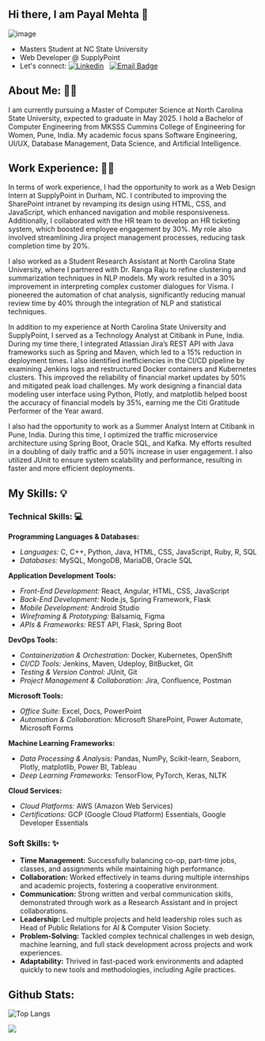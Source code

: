 ## Hi there, I am Payal Mehta 👋

<!--
**m-payal/m-payal** is a ✨ _special_ ✨ repository because its `README.md` (this file) appears on your GitHub profile.

Here are some ideas to get you started:

- 🔭 I’m currently working on ...
- 🌱 I’m currently learning ...
- 👯 I’m looking to collaborate on ...
- 🤔 I’m looking for help with ...
- 💬 Ask me about ...
- 📫 How to reach me: ...
- 😄 Pronouns: ...
- ⚡ Fun fact: ...
-->
![image](https://github.com/user-attachments/assets/2cb818c3-502f-4e53-8f03-56e22d27e071)



- Masters Student at NC State University
- Web Developer @ SupplyPoint
- Let's connect:
[![Linkedin](https://img.shields.io/badge/LinkedIn-0077B5?style=for-the-badge&logo=linkedin&logoColor=white)](https://www.linkedin.com/in/payal-mehta18/)
&nbsp;
[![Email Badge](https://img.shields.io/badge/Gmail-D14836?style=for-the-badge&logo=gmail&logoColor=white)](mehta.payal2000@gmail.com)

## About Me: 🙋‍♀️

I am currently pursuing a Master of Computer Science at North Carolina State University, expected to graduate in May 2025. I hold a Bachelor of Computer Engineering from MKSSS Cummins College of Engineering for Women, Pune, India. My academic focus spans Software Engineering, UI/UX, Database Management, Data Science, and Artificial Intelligence.


## Work Experience: 👩‍💻

In terms of work experience, I had the opportunity to work as a Web Design Intern at SupplyPoint in Durham, NC. I contributed to improving the SharePoint intranet by revamping its design using HTML, CSS, and JavaScript, which enhanced navigation and mobile responsiveness. Additionally, I collaborated with the HR team to develop an HR ticketing system, which boosted employee engagement by 30%. My role also involved streamlining Jira project management processes, reducing task completion time by 20%.

I also worked as a Student Research Assistant at North Carolina State University, where I partnered with Dr. Ranga Raju to refine clustering and summarization techniques in NLP models. My work resulted in a 30% improvement in interpreting complex customer dialogues for Visma. I pioneered the automation of chat analysis, significantly reducing manual review time by 40% through the integration of NLP and statistical techniques.

In addition to my experience at North Carolina State University and SupplyPoint, I served as a Technology Analyst at Citibank in Pune, India. During my time there, I integrated Atlassian Jira’s REST API with Java frameworks such as Spring and Maven, which led to a 15% reduction in deployment times. I also identified inefficiencies in the CI/CD pipeline by examining Jenkins logs and restructured Docker containers and Kubernetes clusters. This improved the reliability of financial market updates by 50% and mitigated peak load challenges. My work designing a financial data modeling user interface using Python, Plotly, and matplotlib helped boost the accuracy of financial models by 35%, earning me the Citi Gratitude Performer of the Year award.

I also had the opportunity to work as a Summer Analyst Intern at Citibank in Pune, India. During this time, I optimized the traffic microservice architecture using Spring Boot, Oracle SQL, and Kafka. My efforts resulted in a doubling of daily traffic and a 50% increase in user engagement. I also utilized JUnit to ensure system scalability and performance, resulting in faster and more efficient deployments.

## My Skills: 💡

### Technical Skills: 💻

**Programming Languages & Databases:**
- _Languages:_ C, C++, Python, Java, HTML, CSS, JavaScript, Ruby, R, SQL
- _Databases:_ MySQL, MongoDB, MariaDB, Oracle SQL

**Application Development Tools:**
- _Front-End Development:_ React, Angular, HTML, CSS, JavaScript
- _Back-End Development:_ Node.js, Spring Framework, Flask
- _Mobile Development:_ Android Studio
- _Wireframing & Prototyping:_ Balsamiq, Figma
- _APIs & Frameworks:_ REST API, Flask, Spring Boot

**DevOps Tools:**
- _Containerization & Orchestration:_ Docker, Kubernetes, OpenShift
- _CI/CD Tools:_ Jenkins, Maven, Udeploy, BitBucket, Git
- _Testing & Version Control:_ JUnit, Git
- _Project Management & Collaboration:_ Jira, Confluence, Postman

**Microsoft Tools:**
- _Office Suite:_ Excel, Docs, PowerPoint
- _Automation & Collaboration:_ Microsoft SharePoint, Power Automate, Microsoft Forms

**Machine Learning Frameworks:**
- _Data Processing & Analysis:_ Pandas, NumPy, Scikit-learn, Seaborn, Plotly, matplotlib, Power BI, Tableau
- _Deep Learning Frameworks:_ TensorFlow, PyTorch, Keras, NLTK

**Cloud Services:**
- _Cloud Platforms:_ AWS (Amazon Web Services)
- _Certifications:_ GCP (Google Cloud Platform) Essentials, Google Developer Essentials


### Soft Skills: ✨

- **Time Management:** Successfully balancing co-op, part-time jobs, classes, and assignments while maintaining high performance.
- **Collaboration:** Worked effectively in teams during multiple internships and academic projects, fostering a cooperative environment.
- **Communication:** Strong written and verbal communication skills, demonstrated through work as a Research Assistant and in project collaborations.
- **Leadership:** Led multiple projects and held leadership roles such as Head of Public Relations for AI & Computer Vision Society.
- **Problem-Solving:** Tackled complex technical challenges in web design, machine learning, and full stack development across projects and work experiences.
- **Adaptability:** Thrived in fast-paced work environments and adapted quickly to new tools and methodologies, including Agile practices.

## Github Stats:

![Top Langs](https://github-readme-stats.vercel.app/api/top-langs/?username=m-payal&hide_progress=true)

![](https://api.visitorbadge.io/api/VisitorHit?user=m-payalf&repo=github-visitors-badge&countColor=%237B1E7A)
